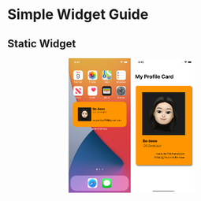 # Simple Widget Guide

## Static Widget

<div style="text-align: center;">
	<img src="./images/static_widget.png" width="25%">
	<img src="./images/static_main.png" width="25%">
</div>


